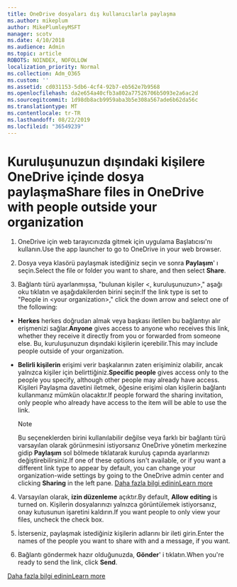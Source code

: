 ```yaml
---
title: OneDrive dosyaları dış kullanıcılarla paylaşma
ms.author: mikeplum
author: MikePlumleyMSFT
manager: scotv
ms.date: 4/10/2018
ms.audience: Admin
ms.topic: article
ROBOTS: NOINDEX, NOFOLLOW
localization_priority: Normal
ms.collection: Adm_O365
ms.custom: ''
ms.assetid: cd031153-5db6-4cf4-92b7-eb562e7b9568
ms.openlocfilehash: da2e654a40cfb3a802a77526706b5093e2a6ac2d
ms.sourcegitcommit: 1d98db8acb9959aba3b5e308a567ade6b62da56c
ms.translationtype: MT
ms.contentlocale: tr-TR
ms.lasthandoff: 08/22/2019
ms.locfileid: "36549239"
---
```

# <a name="share-files-in-onedrive-with-people-outside-your-organization"></a><span data-ttu-id="3f066-102">Kuruluşunuzun dışındaki kişilere OneDrive içinde dosya paylaşma</span><span class="sxs-lookup"><span data-stu-id="3f066-102">Share files in OneDrive with people outside your organization</span></span>

1. <span data-ttu-id="3f066-103">OneDrive için web tarayıcınızda gitmek için uygulama Başlatıcısı'nı kullanın.</span><span class="sxs-lookup"><span data-stu-id="3f066-103">Use the app launcher to go to OneDrive in your web browser.</span></span> 
    
2. <span data-ttu-id="3f066-104">Dosya veya klasörü paylaşmak istediğiniz seçin ve sonra **Paylaşım**' ı seçin.</span><span class="sxs-lookup"><span data-stu-id="3f066-104">Select the file or folder you want to share, and then select **Share**.</span></span> 
    
3. <span data-ttu-id="3f066-105">Bağlantı türü ayarlanmışsa, "bulunan kişiler \<, kuruluşunuzun\>," aşağı oku tıklatın ve aşağıdakilerden birini seçin:</span><span class="sxs-lookup"><span data-stu-id="3f066-105">If the link type is set to "People in \<your organization\>," click the down arrow and select one of the following:</span></span> 
    
  - <span data-ttu-id="3f066-106">**Herkes** herkes doğrudan almak veya başkası iletilen bu bağlantıyı alır erişmenizi sağlar.</span><span class="sxs-lookup"><span data-stu-id="3f066-106">**Anyone** gives access to anyone who receives this link, whether they receive it directly from you or forwarded from someone else.</span></span> <span data-ttu-id="3f066-107">Bu, kuruluşunuzun dışındaki kişilerin içerebilir.</span><span class="sxs-lookup"><span data-stu-id="3f066-107">This may include people outside of your organization.</span></span> 
    
  - <span data-ttu-id="3f066-108">**Belirli kişilerin** erişimi verir başkalarının zaten erişiminiz olabilir, ancak yalnızca kişiler için belirttiğiniz.</span><span class="sxs-lookup"><span data-stu-id="3f066-108">**Specific people** gives access only to the people you specify, although other people may already have access.</span></span> <span data-ttu-id="3f066-109">Kişileri Paylaşma davetini iletmek, öğesine erişimi olan kişilerin bağlantı kullanmanız mümkün olacaktır.</span><span class="sxs-lookup"><span data-stu-id="3f066-109">If people forward the sharing invitation, only people who already have access to the item will be able to use the link.</span></span> 
    
    > [!NOTE]
    > <span data-ttu-id="3f066-110">Bu seçeneklerden birini kullanılabilir değilse veya farklı bir bağlantı türü varsayılan olarak görünmesini istiyorsanız OneDrive yönetim merkezine gidip **Paylaşım** sol bölmede tıklatarak kuruluş çapında ayarlarınızı değiştirebilirsiniz.</span><span class="sxs-lookup"><span data-stu-id="3f066-110">If one of these options isn't available, or if you want a different link type to appear by default, you can change your organization-wide settings by going to the OneDrive admin center and clicking **Sharing** in the left pane.</span></span> [<span data-ttu-id="3f066-111">Daha fazla bilgi edinin</span><span class="sxs-lookup"><span data-stu-id="3f066-111">Learn more</span></span>](https://go.microsoft.com/fwlink/?linkid=871961)
  
4. <span data-ttu-id="3f066-112">Varsayılan olarak, **izin düzenleme** açıktır.</span><span class="sxs-lookup"><span data-stu-id="3f066-112">By default, **Allow editing** is turned on.</span></span> <span data-ttu-id="3f066-113">Kişilerin dosyalarınızı yalnızca görüntülemek istiyorsanız, onay kutusunun işaretini kaldırın.</span><span class="sxs-lookup"><span data-stu-id="3f066-113">If you want people to only view your files, uncheck the check box.</span></span> 
    
5. <span data-ttu-id="3f066-114">İsterseniz, paylaşmak istediğiniz kişilerin adlarını bir ileti girin.</span><span class="sxs-lookup"><span data-stu-id="3f066-114">Enter the names of the people you want to share with and a message, if you want.</span></span>
    
6. <span data-ttu-id="3f066-115">Bağlantı göndermek hazır olduğunuzda, **Gönder**' i tıklatın.</span><span class="sxs-lookup"><span data-stu-id="3f066-115">When you're ready to send the link, click **Send**.</span></span> 
    
[<span data-ttu-id="3f066-116">Daha fazla bilgi edinin</span><span class="sxs-lookup"><span data-stu-id="3f066-116">Learn more</span></span>](https://go.microsoft.com/fwlink/?linkid=871861)
  

